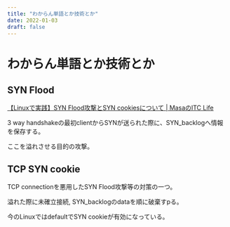 ```yaml
---
title: "わからん単語とか技術とか"
date: 2022-01-03
draft: false
---
```

# わからん単語とか技術とか



## SYN Flood



[【Linuxで実践】SYN Flood攻撃とSYN cookiesについて | MasaのITC Life](https://wireless-network.net/syn-flood-cookies/)



3 way handshakeの最初clientからSYNが送られた際に、SYN_backlogへ情報を保存する。



ここを溢れさせる目的の攻撃。



## TCP SYN cookie



TCP connectionを悪用したSYN Flood攻撃等の対策の一つ。



溢れた際に未確立接続, SYN_backlogのdataを順に破棄すpる。



今のLinuxではdefaultでSYN cookieが有効になっている。
